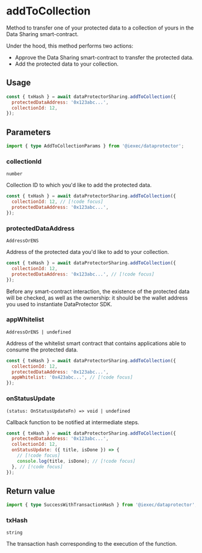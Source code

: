 # addToCollection

Method to transfer one of your protected data to a collection of yours in the
Data Sharing smart-contract.

Under the hood, this method performs two actions:

- Approve the Data Sharing smart-contract to transfer the protected data.
- Add the protected data to your collection.

## Usage

```js
const { txHash } = await dataProtectorSharing.addToCollection({
  protectedDataAddress: '0x123abc...',
  collectionId: 12,
});
```

## Parameters

```ts
import { type AddToCollectionParams } from '@iexec/dataprotector';
```

### collectionId

`number`

Collection ID to which you'd like to add the protected data.

```js
const { txHash } = await dataProtectorSharing.addToCollection({
  collectionId: 12, // [!code focus]
  protectedDataAddress: '0x123abc...',
});
```

### protectedDataAddress

`AddressOrENS`

Address of the protected data you'd like to add to your collection.

```js
const { txHash } = await dataProtectorSharing.addToCollection({
  collectionId: 12,
  protectedDataAddress: '0x123abc...', // [!code focus]
});
```

Before any smart-contract interaction, the existence of the protected data will
be checked, as well as the ownership: it should be the wallet address you used
to instantiate DataProtector SDK.

### appWhitelist

`AddressOrENS | undefined`

Address of the whitelist smart contract that contains applications able to
consume the protected data.

```js
const { txHash } = await dataProtectorSharing.addToCollection({
  collectionId: 12,
  protectedDataAddress: '0x123abc...',
  appWhitelist: '0x423abc...', // [!code focus]
});
```

### onStatusUpdate

`(status: OnStatusUpdateFn) => void | undefined`

Callback function to be notified at intermediate steps.

```js
const { txHash } = await dataProtectorSharing.addToCollection({
  protectedDataAddress: '0x123abc...',
  collectionId: 12,
  onStatusUpdate: ({ title, isDone }) => {
    // [!code focus]
    console.log(title, isDone); // [!code focus]
  }, // [!code focus]
});
```

## Return value

```ts
import { type SuccessWithTransactionHash } from '@iexec/dataprotector';
```

### txHash

`string`

The transaction hash corresponding to the execution of the function.
